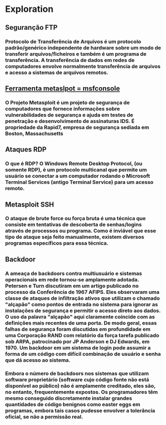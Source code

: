 # Exploration

## Seguranção FTP

### Protocolo de Transferência de Arquivos é um protocolo padrão/genérico independente de hardware sobre um modo de transferir arquivos/ficheiros e também é um programa de transferência. A transferência de dados em redes de computadores envolve normalmente transferência de arquivos e acesso a sistemas de arquivos remotos.

## [Ferramenta metaslpot = msfconsole](https://www.metasploit.com/)

### O Projeto Metasploit é um projeto de segurança de computadores que fornece informações sobre vulnerabilidades de segurança e ajuda em testes de penetração e desenvolvimento de assinaturas IDS. É propriedade da Rapid7, empresa de segurança sediada em Boston, Massachusetts

## Ataques RDP

### O que é RDP? O Windows Remote Desktop Protocol, (ou somente RDP), é um protocolo multicanal que permite um usuário se conectar a um computador rodando o Microsoft Terminal Services (antigo Terminal Service) para um acesso remoto.

## Metasploit SSH

### O ataque de brute force ou força bruta é uma técnica que consiste em tentativas de descoberta de senhas/logins através de processos ou programa. Como é inviável que esse tipo de ataque seja feito manualmente, existem diversos programas específicos para essa técnica.

## Backdoor

### A ameaça de backdoors contra multiusuário e sistemas operacionais em rede tornou-se amplamente adotada. Petersen e Turn discutiram em um artigo publicado no processo da Conferência de 1967 AFIPS. Eles observaram uma classe de ataques de infiltração ativos que utilizam o chamado "alçapão" como pontos de entrada no sistema para ignorar as instalações de segurança e permitir o acesso direto aos dados. O uso da palavra "alçapão" aqui claramente coincide com as definições mais recentes de uma porta. De modo geral, essas falhas de segurança foram discutidas em profundidade em uma Corporação RAND com relatório da força tarefa publicado sob ARPA, patrocinado por JP Anderson e DJ Edwards, em 1970. Um backdoor em um sistema de login pode assumir a forma de um código com difícil combinação de usuário e senha que dá acesso ao sistema.

### Embora o número de backdoors nos sistemas que utilizam software proprietário (software cujo código fonte não está disponível ao público) não é amplamente creditado, eles são, no entanto, frequentemente expostos. Os programadores têm mesmo conseguido discretamente instalar grandes quantidades de código benignos como easter eggs em programas, embora tais casos pudesse envolver a tolerância oficial, se não a permissão real.
